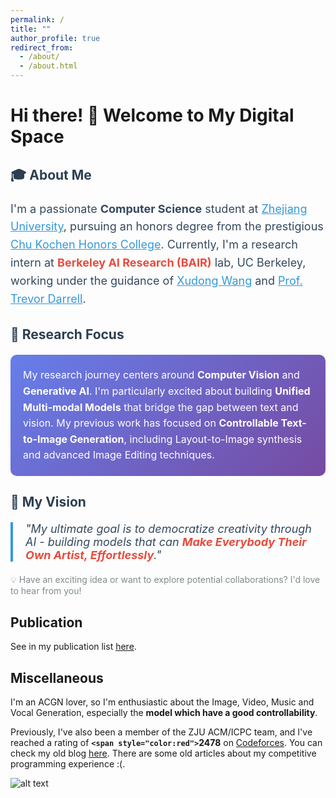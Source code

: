 ```yaml
---
permalink: /
title: ""
author_profile: true
redirect_from: 
  - /about/
  - /about.html
---
```

# Hi there! 👋 Welcome to My Digital Space

<div class="hero-section">
  <div class="intro-text">
    <h2 style="color: #2c3e50; margin-bottom: 20px;">🎓 About Me</h2>
    <p style="font-size: 18px; line-height: 1.6; color: #34495e;">
      I'm a passionate <strong>Computer Science</strong> student at <a href="https://www.zju.edu.cn/english/" style="color: #3498db;">Zhejiang University</a>, 
      pursuing an honors degree from the prestigious <a href="http://ckc.zju.edu.cn" style="color: #3498db;">Chu Kochen Honors College</a>. 
      Currently, I'm a research intern at <strong style="color: #e74c3c;">Berkeley AI Research (BAIR)</strong> lab, UC Berkeley, 
      working under the guidance of <a href="https://people.eecs.berkeley.edu/~xdwang/" style="color: #3498db;">Xudong Wang</a> 
      and <a href="https://people.eecs.berkeley.edu/~trevor/" style="color: #3498db;">Prof. Trevor Darrell</a>.
    </p>
  </div>
</div>

<div class="research-interests">
  <h2 style="color: #2c3e50; margin-top: 30px;">🔬 Research Focus</h2>
  <div style="background: linear-gradient(135deg, #667eea 0%, #764ba2 100%); padding: 20px; border-radius: 10px; color: white; margin: 20px 0;">
    <p style="margin: 0; font-size: 16px; line-height: 1.6;">
      My research journey centers around <strong>Computer Vision</strong> and <strong>Generative AI</strong>. 
      I'm particularly excited about building <strong>Unified Multi-modal Models</strong> 
      that bridge the gap between text and vision. My previous work has focused on 
      <strong>Controllable Text-to-Image Generation</strong>, including Layout-to-Image synthesis and advanced Image Editing techniques.
    </p>
  </div>
</div>

<div class="mission-statement">
  <h2 style="color: #2c3e50;">🎨 My Vision</h2>
  <blockquote style="border-left: 4px solid #3498db; padding-left: 20px; margin: 20px 0; font-style: italic; font-size: 18px; color: #34495e;">
    "My ultimate goal is to democratize creativity through AI - building models that can <strong style="color: #e74c3c;">Make Everybody Their Own Artist, Effortlessly</strong>."
  </blockquote>
  <p style="margin-top: 15px; color: #7f8c8d;">
    💡 Have an exciting idea or want to explore potential collaborations? I'd love to hear from you!
  </p>
</div>

Publication
-----------

See in my publication list [here](https://horizonwind2004.github.io/publications/).

Miscellaneous
-------------

I'm an ACGN lover, so I'm enthusiastic about the Image, Video, Music and Vocal Generation, especially the **model which have a good controllability**.

Previously, I've also been  a member of the ZJU ACM/ICPC team, and I've reached a rating of **`<span style="color:red">`2478** on [Codeforces](https://codeforces.com/profile/epyset). You can check my old blog [here](https://www.luogu.com.cn/user/77426). There are some old articles about my competitive programming experience :(.

![alt text](https://cfrating.baoshuo.dev/rating?username=Epyset)
